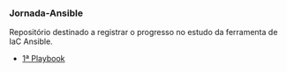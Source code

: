 ### Jornada-Ansible


Repositório destinado a registrar o progresso no estudo da ferramenta de IaC Ansible.

* [1ª Playbook](01/)
